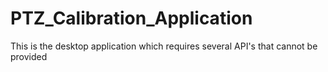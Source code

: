 # PTZ_Calibration_Application
This is the desktop application which requires several API's that cannot be provided
